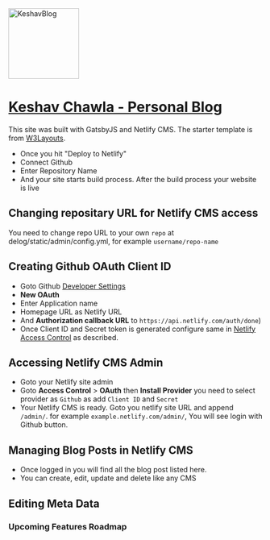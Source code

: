 <a href="https://keshavchawla.com/blog">
<img border="0" alt="KeshavBlog" src="https://blog.keshavchawla.com/static/keshav_mac_animoji-d945f3e8a7833b93ccc55d41714a10d8.jpg" width="140" height="140">
</a>


# [Keshav Chawla - Personal Blog](https://keshavchawla.com/blog)

This site was built with GatsbyJS and Netlify CMS. The starter template is from [W3Layouts](https://www.gatsbyjs.org/starters/W3Layouts/gatsby-starter-delog/).

* Once you hit "Deploy to Netlify"
* Connect Github
* Enter Repository Name
* And your site starts build process. After the build process your website is live

## Changing repositary URL for Netlify CMS access
You need to change repo URL to your own `repo` at delog/static/admin/config.yml, for example `username/repo-name`

## Creating Github OAuth Client ID
* Goto Github [Developer Settings](https://github.com/settings/developers)
* **New OAuth** 
* Enter Application name
* Homepage URL as Netlify URL
* And **Authorization callback URL** to `https://api.netlify.com/auth/done`)
* Once Client ID and Secret token is generated configure same in [Netlify Access Control](#accessing-netlify-cms-admin) as described.

## Accessing Netlify CMS Admin
* Goto your Netlify site admin
* Goto **Access Control** > **OAuth** then **Install Provider** you need to select provider as `Github` as add `Client ID` and `Secret` 
* Your Netlify CMS is ready. Goto you netlify site URL and append `/admin/`. for example `example.netlify.com/admin/`, You will see login with Github button.

## Managing Blog Posts in Netlify CMS
* Once logged in you will find all the blog post listed here.
* You can create, edit, update and delete like any CMS

## Editing Meta Data

### Upcoming Features Roadmap
